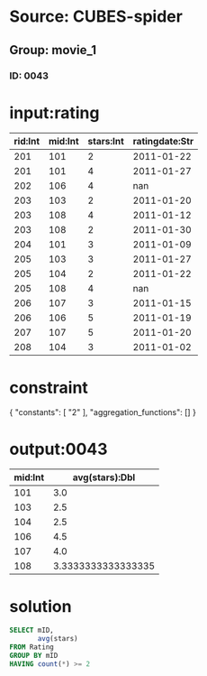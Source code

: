 # Source: CUBES-spider
## Group: movie_1
### ID: 0043

# input:rating

| rid:Int | mid:Int | stars:Int | ratingdate:Str |
|---|---|---|---|
| 201 | 101 | 2 | 2011-01-22 |
| 201 | 101 | 4 | 2011-01-27 |
| 202 | 106 | 4 | nan |
| 203 | 103 | 2 | 2011-01-20 |
| 203 | 108 | 4 | 2011-01-12 |
| 203 | 108 | 2 | 2011-01-30 |
| 204 | 101 | 3 | 2011-01-09 |
| 205 | 103 | 3 | 2011-01-27 |
| 205 | 104 | 2 | 2011-01-22 |
| 205 | 108 | 4 | nan |
| 206 | 107 | 3 | 2011-01-15 |
| 206 | 106 | 5 | 2011-01-19 |
| 207 | 107 | 5 | 2011-01-20 |
| 208 | 104 | 3 | 2011-01-02 |

# constraint

{
  "constants": [
    "2"
  ],
  "aggregation_functions": []
}

# output:0043

| mid:Int | avg(stars):Dbl |
|---|---|
| 101 | 3.0 |
| 103 | 2.5 |
| 104 | 2.5 |
| 106 | 4.5 |
| 107 | 4.0 |
| 108 | 3.3333333333333335 |

# solution

```sql
SELECT mID,
       avg(stars)
FROM Rating
GROUP BY mID
HAVING count(*) >= 2
```
